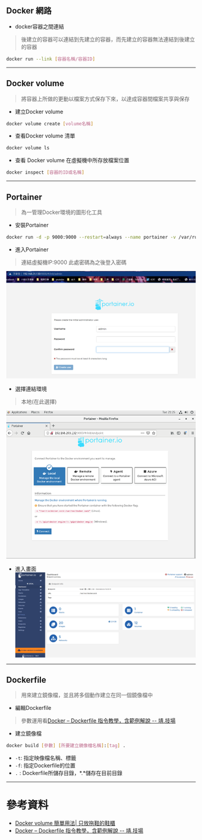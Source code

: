 ## Docker 網路
* docker容器之間連結
> 後建立的容器可以連結到先建立的容器，而先建立的容器無法連結到後建立的容器
```sh
docker run --link [容器名稱/容器ID]
```
---
## Docker volume
>將容器上所做的更動以檔案方式保存下來，以達成容器間檔案共享與保存

* 建立Docker volume
```sh
docker volume create [volume名稱]
```
* 查看Docker volume 清單
```sh
docker volume ls
```
* 查看 Docker volume 在虛擬機中所存放檔案位置
```sh
docker inspect [容器的ID或名稱]
```
---
## Portainer
>為一管理Docker環境的圖形化工具
* 安裝Portainer
```sh
docker run -d -p 9000:9000 --restart=always --name portainer -v /var/run/docker.sock:/var/run/docker.sock -v /Users/lee/dev/docker_file/portainer/data:/data docker.io/portainer/portainer
```
* 進入Portainer
>連結虛擬機IP:9000
>此處密碼為之後登入密碼

![1013-01](./img/20201013/1013-01.png)
* 選擇連結環境
> 本地(在此選擇)

![1013-03](./img/20201013/1013-03.png)
* 進入畫面
![1013-02](./img/20201013/1013-02.png)
---
## Dockerfile
>用來建立鏡像檔，並且將多個動作建立在同一個鏡像檔中

* 編輯Dockerfile
> 參數運用看[Docker – Dockerfile 指令教學，含範例解說 -- 靖.技場](https://www.jinnsblog.com/2018/12/docker-dockerfile-guide.html)

* 建立鏡像檔
```sh
docker build [參數] [所要建立鏡像檔名稱]:[tag] .
```
* `-t`: 指定映像檔名稱、標籤
* `-f`: 指定Dockerfile的位置 
* `.` : Dockerfile所儲存目錄，*.*儲存在目前目錄

---
# 參考資料
* [Docker volume 簡單用法| 只放拖鞋的鞋櫃](https://julianchu.net/2016/04/19-docker.html)
* [Docker – Dockerfile 指令教學，含範例解說 -- 靖.技場](https://www.jinnsblog.com/2018/12/docker-dockerfile-guide.html)